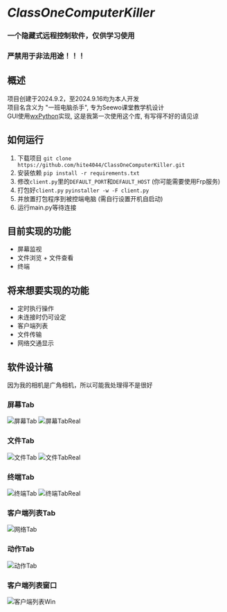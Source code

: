 # _ClassOneComputerKiller_
### __一个隐藏式远程控制软件，仅供学习使用__
### __严禁用于非法用途！！！__

## 概述
项目创建于2024.9.2，至2024.9.16均为本人开发\
项目名含义为 "一班电脑杀手", 专为Seewo课堂教学机设计\
GUI使用[wxPython](https://github.com/wxWidgets/Phoenix)实现, 这是我第一次使用这个库, 有写得不好的请见谅


## 如何运行
1. 下载项目 `git clone https://github.com/hite4044/ClassOneComputerKiller.git`
2. 安装依赖 `pip install -r requirements.txt`
3. 修改`client.py`里的`DEFAULT_PORT`和`DEFAULT_HOST` (你可能需要使用Frp服务)
4. 打包好`client.py` `pyinstaller -w -F client.py`
5. 并放置打包程序到被控端电脑 (需自行设置开机自启动)
6. 运行main.py等待连接

## 目前实现的功能
- 屏幕监视
- 文件浏览 + 文件查看
- 终端

## 将来想要实现的功能
- 定时执行操作
- 未连接时仍可设定
- 客户端列表
- 文件传输
- 网络交通显示

## 软件设计稿
 因为我的相机是广角相机，所以可能我处理得不是很好

### 屏幕Tab
![屏幕Tab](Design/Screen.jpg)
![屏幕TabReal](Design/Screen_Real.jpg)

### 文件Tab
![文件Tab](Design/Files.jpg)
![文件TabReal](Design/Files_Real.jpg)

### 终端Tab
![终端Tab](Design/Terminal.jpg)
![终端TabReal](Design/Terminal_Real.jpg)

### 客户端列表Tab
![网络Tab](Design/Network.jpg)

### 动作Tab
![动作Tab](Design/Action.jpg)

### 客户端列表窗口
![客户端列表Win](Design/ClientList.jpg)